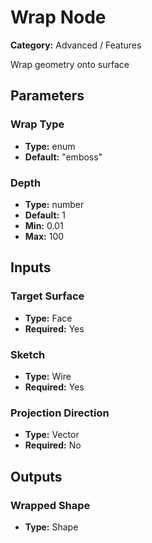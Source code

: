 
# Wrap Node

**Category:** Advanced / Features

Wrap geometry onto surface

## Parameters


### Wrap Type
- **Type:** enum
- **Default:** "emboss"





### Depth
- **Type:** number
- **Default:** 1
- **Min:** 0.01
- **Max:** 100



## Inputs


### Target Surface
- **Type:** Face
- **Required:** Yes



### Sketch
- **Type:** Wire
- **Required:** Yes



### Projection Direction
- **Type:** Vector
- **Required:** No



## Outputs


### Wrapped Shape
- **Type:** Shape





